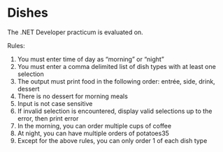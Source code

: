 # Dishes
The .NET Developer practicum is evaluated on.

Rules:</br>
1.	You must enter time of day as “morning” or “night” </br>
2.	You must enter a comma delimited list of dish types with at least one selection</br>
3.	The output must print food in the following order: entrée, side, drink, dessert</br>
4.	There is no dessert for morning meals
5.	Input is not case sensitive
6.	If invalid selection is encountered, display valid selections up to the error, then print error
7.	In the morning, you can order multiple cups of coffee
8.	At night, you can have multiple orders of potatoes35
9.	Except for the above rules, you can only order 1 of each dish type
